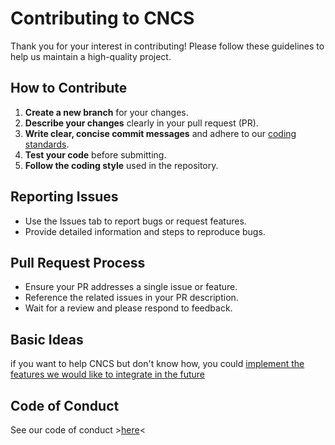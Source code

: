 # Contributing to CNCS

Thank you for your interest in contributing! Please follow these guidelines to help us maintain a high-quality project.

## How to Contribute

1. **Create a new branch** for your changes.
2. **Describe your changes** clearly in your pull request (PR).
3. **Write clear, concise commit messages** and adhere to our [coding standards](STYLEGUIDE.md).
4. **Test your code** before submitting.
5. **Follow the coding style** used in the repository.

## Reporting Issues

- Use the Issues tab to report bugs or request features.
- Provide detailed information and steps to reproduce bugs.

## Pull Request Process

- Ensure your PR addresses a single issue or feature.
- Reference the related issues in your PR description.
- Wait for a review and please respond to feedback.

## Basic Ideas
if you want to help CNCS but don't know how, you could [implement the features we would like to integrate in the future](FEATURES_TO_BE_ADDED.md)

## Code of Conduct

See our code of conduct >[here](CODE_OF_CONDUCT.md)<

<!--making git errors-->
